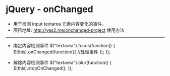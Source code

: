 jQuery - onChanged
=========
  * 用于检测 input textarea 元素内容变化的事件。
  * 项目地址: http://yes2.me/onchanged-project
使用方法
---------
  - 绑定内容检测事件
	$("textarea").focus(function() {
		$(this).onChanged(function(){
			//处理事件
		}); 
	});
	      
  - 解除内容检测事件
	$("textarea").blur(function() {
		$(this).stopOnChanged();
	});

